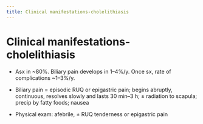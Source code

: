 ```yaml
---
title: Clinical manifestations-cholelithiasis
---
```

# Clinical manifestations-cholelithiasis

* Asx in ~80%. Biliary pain develops in 1–4%/y. Once sx, rate of complications ~1–3%/y.

* Biliary pain = episodic RUQ or epigastric pain; begins abruptly, continuous, resolves slowly and lasts 30 min–3 h; ± radiation to scapula; precip by fatty foods; nausea

* Physical exam: afebrile, ± RUQ tenderness or epigastric pain

